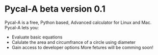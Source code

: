 # Pycal-A beta version 0.1
Pycal-A is a free, Python based, Advanced calculator for Linux and Mac. Pycal-A lets you:
- Evaluate basic equations
- Calulate the area and circumfrance of a circle using diameter
- Gain access to developer options
More fetures will be comming soon!
